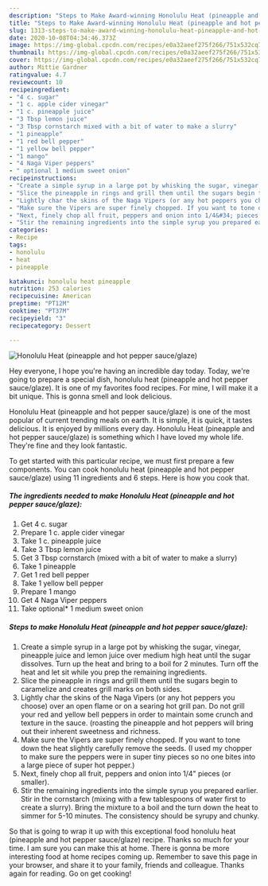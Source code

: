 ```yaml
---
description: "Steps to Make Award-winning Honolulu Heat (pineapple and hot pepper sauce/glaze)"
title: "Steps to Make Award-winning Honolulu Heat (pineapple and hot pepper sauce/glaze)"
slug: 1313-steps-to-make-award-winning-honolulu-heat-pineapple-and-hot-pepper-sauce-glaze
date: 2020-10-08T04:34:46.373Z
image: https://img-global.cpcdn.com/recipes/e0a32aeef275f266/751x532cq70/honolulu-heat-pineapple-and-hot-pepper-sauceglaze-recipe-main-photo.jpg
thumbnail: https://img-global.cpcdn.com/recipes/e0a32aeef275f266/751x532cq70/honolulu-heat-pineapple-and-hot-pepper-sauceglaze-recipe-main-photo.jpg
cover: https://img-global.cpcdn.com/recipes/e0a32aeef275f266/751x532cq70/honolulu-heat-pineapple-and-hot-pepper-sauceglaze-recipe-main-photo.jpg
author: Mittie Gardner
ratingvalue: 4.7
reviewcount: 10
recipeingredient:
- "4 c. sugar"
- "1 c. apple cider vinegar"
- "1 c. pineapple juice"
- "3 Tbsp lemon juice"
- "3 Tbsp cornstarch mixed with a bit of water to make a slurry"
- "1 pineapple"
- "1 red bell pepper"
- "1 yellow bell pepper"
- "1 mango"
- "4 Naga Viper peppers"
- " optional 1 medium sweet onion"
recipeinstructions:
- "Create a simple syrup in a large pot by whisking the sugar, vinegar, pineapple juice and lemon juice over medium high heat until the sugar dissolves. Turn up the heat and bring to a boil for 2 minutes. Turn off the heat and let sit while you prep the remaining ingredients."
- "Slice the pineapple in rings and grill them until the sugars begin to caramelize and creates grill marks on both sides."
- "Lightly char the skins of the Naga Vipers (or any hot peppers you choose) over an open flame or on a searing hot grill pan. Do not grill your red and yellow bell peppers in order to maintain some crunch and texture in the sauce. (roasting the pineapple and hot peppers will bring out their inherent sweetness and richness."
- "Make sure the Vipers are super finely chopped. If you want to tone down the heat slightly carefully remove the seeds. (I used my chopper to make sure the peppers were in super tiny pieces so no one bites into a large piece of super hot pepper.)"
- "Next, finely chop all fruit, peppers and onion into 1/4&#34; pieces (or smaller)."
- "Stir the remaining ingredients into the simple syrup you prepared earlier. Stir in the cornstarch (mixing with a few tablespoons of water first to create a slurry). Bring the mixture to a boil and the turn down the heat to simmer for 5-10 minutes. The consistency should be syrupy and chunky."
categories:
- Recipe
tags:
- honolulu
- heat
- pineapple

katakunci: honolulu heat pineapple 
nutrition: 253 calories
recipecuisine: American
preptime: "PT12M"
cooktime: "PT37M"
recipeyield: "3"
recipecategory: Dessert

---
```



![Honolulu Heat (pineapple and hot pepper sauce/glaze)](https://img-global.cpcdn.com/recipes/e0a32aeef275f266/751x532cq70/honolulu-heat-pineapple-and-hot-pepper-sauceglaze-recipe-main-photo.jpg)

Hey everyone, I hope you're having an incredible day today. Today, we're going to prepare a special dish, honolulu heat (pineapple and hot pepper sauce/glaze). It is one of my favorites food recipes. For mine, I will make it a bit unique. This is gonna smell and look delicious.



Honolulu Heat (pineapple and hot pepper sauce/glaze) is one of the most popular of current trending meals on earth. It is simple, it is quick, it tastes delicious. It is enjoyed by millions every day. Honolulu Heat (pineapple and hot pepper sauce/glaze) is something which I have loved my whole life. They're fine and they look fantastic.


To get started with this particular recipe, we must first prepare a few components. You can cook honolulu heat (pineapple and hot pepper sauce/glaze) using 11 ingredients and 6 steps. Here is how you cook that.

<!--inarticleads1-->

##### The ingredients needed to make Honolulu Heat (pineapple and hot pepper sauce/glaze):

1. Get 4 c. sugar
1. Prepare 1 c. apple cider vinegar
1. Take 1 c. pineapple juice
1. Take 3 Tbsp lemon juice
1. Get 3 Tbsp cornstarch (mixed with a bit of water to make a slurry)
1. Take 1 pineapple
1. Get 1 red bell pepper
1. Take 1 yellow bell pepper
1. Prepare 1 mango
1. Get 4 Naga Viper peppers
1. Take  optional* 1 medium sweet onion




<!--inarticleads2-->

##### Steps to make Honolulu Heat (pineapple and hot pepper sauce/glaze):

1. Create a simple syrup in a large pot by whisking the sugar, vinegar, pineapple juice and lemon juice over medium high heat until the sugar dissolves. Turn up the heat and bring to a boil for 2 minutes. Turn off the heat and let sit while you prep the remaining ingredients.
1. Slice the pineapple in rings and grill them until the sugars begin to caramelize and creates grill marks on both sides.
1. Lightly char the skins of the Naga Vipers (or any hot peppers you choose) over an open flame or on a searing hot grill pan. Do not grill your red and yellow bell peppers in order to maintain some crunch and texture in the sauce. (roasting the pineapple and hot peppers will bring out their inherent sweetness and richness.
1. Make sure the Vipers are super finely chopped. If you want to tone down the heat slightly carefully remove the seeds. (I used my chopper to make sure the peppers were in super tiny pieces so no one bites into a large piece of super hot pepper.)
1. Next, finely chop all fruit, peppers and onion into 1/4&#34; pieces (or smaller).
1. Stir the remaining ingredients into the simple syrup you prepared earlier. Stir in the cornstarch (mixing with a few tablespoons of water first to create a slurry). Bring the mixture to a boil and the turn down the heat to simmer for 5-10 minutes. The consistency should be syrupy and chunky.




So that is going to wrap it up with this exceptional food honolulu heat (pineapple and hot pepper sauce/glaze) recipe. Thanks so much for your time. I am sure you can make this at home. There is gonna be more interesting food at home recipes coming up. Remember to save this page in your browser, and share it to your family, friends and colleague. Thanks again for reading. Go on get cooking!
